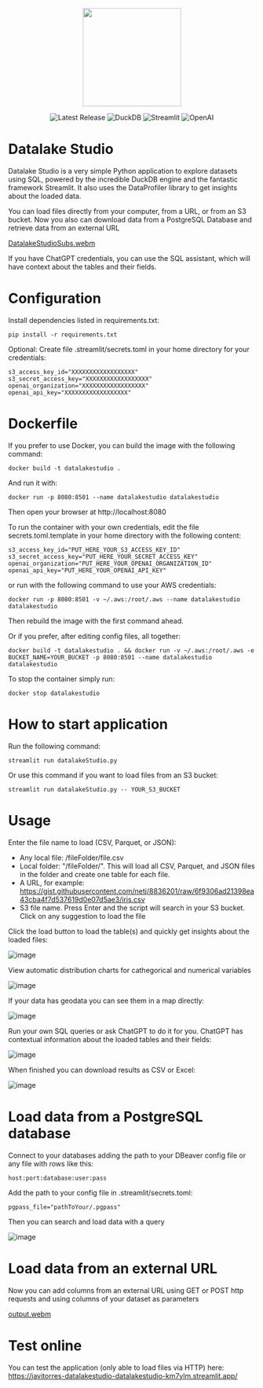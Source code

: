 <div align="center">
<img src="https://github.com/javitorres/datalakeStudio/assets/4235424/462ac5ee-21a8-4a75-b3bc-cf90d36089b4" height="200">
</div>

<p align="center">
    <img src="https://img.shields.io/badge/Version-0.1.0-red" alt="Latest Release">
    <img src="https://img.shields.io/badge/DuckDB-0.8.0-yellow" alt="DuckDB">
    <img src="https://img.shields.io/badge/Streamlit-1.21.0-blueviolet" alt="Streamlit">
    <img src="https://img.shields.io/badge/OpenAI-0.27.6-green" alt="OpenAI">
</p>


# Datalake Studio
Datalake Studio is a very simple Python application to explore datasets using SQL, powered by the incredible DuckDB engine and the fantastic framework Streamlit. It also uses the DataProfiler library to get insights about the loaded data.

You can load files directly from your computer, from a URL, or from an S3 bucket. Now you also can download data from a PostgreSQL Database and retrieve data from an external URL

[DatalakeStudioSubs.webm](https://github.com/javitorres/datalakeStudio/assets/4235424/e4396cfb-297a-4ce4-bf8d-f751d0b9dbd0)

If you have ChatGPT credentials, you can use the SQL assistant, which will have context about the tables and their fields.

# Configuration

Install dependencies listed in requirements.txt:

```
pip install -r requirements.txt
```
Optional: Create file .streamlit/secrets.toml in your home directory for your credentials:

```
s3_access_key_id="XXXXXXXXXXXXXXXXXX"
s3_secret_access_key="XXXXXXXXXXXXXXXXXX"
openai_organization="XXXXXXXXXXXXXXXXXX"
openai_api_key="XXXXXXXXXXXXXXXXXX"
```

# Dockerfile

If you prefer to use Docker, you can build the image with the following command:

```
docker build -t datalakestudio .
```

And run it with:

```
docker run -p 8080:8501 --name datalakestudio datalakestudio
```

Then open your browser at http://localhost:8080

To run the container with your own credentials, edit the file secrets.toml.template in your home directory with the following content:

```
s3_access_key_id="PUT_HERE_YOUR_S3_ACCESS_KEY_ID"
s3_secret_access_key="PUT_HERE_YOUR_SECRET_ACCESS_KEY"
openai_organization="PUT_HERE_YOUR_OPENAI_ORGANIZATION_ID"
openai_api_key="PUT_HERE_YOUR_OPENAI_API_KEY"
```

or run with the following command to use your AWS credentials:

```
docker run -p 8080:8501 -v ~/.aws:/root/.aws --name datalakestudio datalakestudio
```

Then rebuild the image with the first command ahead.

Or if you prefer, after editing config files, all together:
```
docker build -t datalakestudio . && docker run -v ~/.aws:/root/.aws -e BUCKET_NAME=YOUR_BUCKET -p 8080:8501 --name datalakestudio datalakestudio
```

To stop the container simply run:

```
docker stop datalakestudio
```


# How to start application
Run the following command:

```
streamlit run datalakeStudio.py
```

Or use this command if you want to load files from an S3 bucket:

```
streamlit run datalakeStudio.py -- YOUR_S3_BUCKET
```

# Usage

Enter the file name to load (CSV, Parquet, or JSON):

* Any local file: /fileFolder/file.csv
* Local folder: "/fileFolder/". This will load all CSV, Parquet, and JSON files in the folder and create one table for each file.
* A URL, for example: 
https://gist.githubusercontent.com/netj/8836201/raw/6f9306ad21398ea43cba4f7d537619d0e07d5ae3/iris.csv
* S3 file name. Press Enter and the script will search in your S3 bucket. Click on any suggestion to load the file


Click the load button to load the table(s) and quickly get insights about the loaded files:

![image](https://github.com/javitorres/datalakeStudio/assets/4235424/9e19f603-0926-4240-9a36-76a1176b40df)

View automatic distribution charts for cathegorical and numerical variables 

![image](https://github.com/javitorres/datalakeStudio/assets/4235424/f1fc034b-1026-48b3-87e1-91a768a5032b)

If your data has geodata you can see them in a map directly:

![image](https://github.com/javitorres/datalakeStudio/assets/4235424/6cef3eff-9882-4731-9579-ec3dc237bc10)

Run your own SQL queries or ask ChatGPT to do it for you. ChatGPT has contextual information about the loaded tables and their fields:

![image](https://github.com/javitorres/datalakeStudio/assets/4235424/105c115b-f7ed-49de-801a-ca317628af08)

When finished you can download results as CSV or Excel:

![image](https://github.com/javitorres/datalakeStudio/assets/4235424/30acd76f-a2b3-489d-9290-e511ae94f6a8)

# Load data from a PostgreSQL database

Connect to your databases adding the path to your DBeaver config file or any file with rows like this:

```
host:port:database:user:pass
```

Add the path to your config file in .streamlit/secrets.toml:

```
pgpass_file="pathToYour/.pgpass"
```
Then you can search and load data with a query

![image](https://github.com/javitorres/datalakeStudio/assets/4235424/823ca136-0c39-4956-abfe-18ab736bda5c)



# Load data from an external URL

Now you can add columns from an external URL using GET or POST http requests and using columns of your dataset as parameters

[output.webm](https://github.com/javitorres/datalakeStudio/assets/4235424/a57d2377-7513-499b-8b84-bf1e4875f5a8)


# Test online

You can test the application (only able to load files via HTTP) here: https://javitorres-datalakestudio-datalakestudio-km7ylm.streamlit.app/





